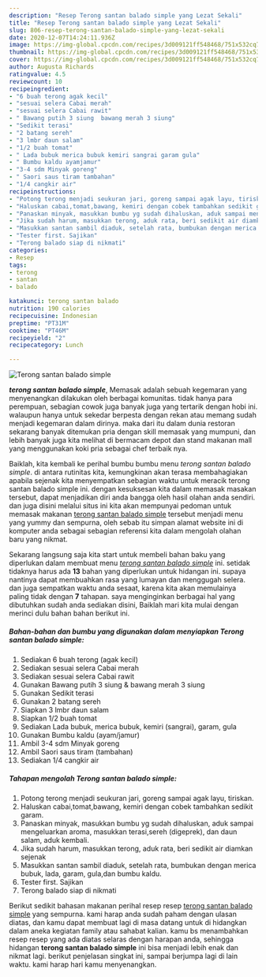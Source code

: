 ```yaml
---
description: "Resep Terong santan balado simple yang Lezat Sekali"
title: "Resep Terong santan balado simple yang Lezat Sekali"
slug: 806-resep-terong-santan-balado-simple-yang-lezat-sekali
date: 2020-12-07T14:24:11.936Z
image: https://img-global.cpcdn.com/recipes/3d009121ff548468/751x532cq70/terong-santan-balado-simple-foto-resep-utama.jpg
thumbnail: https://img-global.cpcdn.com/recipes/3d009121ff548468/751x532cq70/terong-santan-balado-simple-foto-resep-utama.jpg
cover: https://img-global.cpcdn.com/recipes/3d009121ff548468/751x532cq70/terong-santan-balado-simple-foto-resep-utama.jpg
author: Augusta Richards
ratingvalue: 4.5
reviewcount: 10
recipeingredient:
- "6 buah terong agak kecil"
- "sesuai selera Cabai merah"
- "sesuai selera Cabai rawit"
- " Bawang putih 3 siung  bawang merah 3 siung"
- "Sedikit terasi"
- "2 batang sereh"
- "3 lmbr daun salam"
- "1/2 buah tomat"
- " Lada bubuk merica bubuk kemiri sangrai garam gula"
- " Bumbu kaldu ayamjamur"
- "3-4 sdm Minyak goreng"
- " Saori saus tiram tambahan"
- "1/4 cangkir air"
recipeinstructions:
- "Potong terong menjadi seukuran jari, goreng sampai agak layu, tiriskan."
- "Haluskan cabai,tomat,bawang, kemiri dengan cobek tambahkan sedikit garam."
- "Panaskan minyak, masukkan bumbu yg sudah dihaluskan, aduk sampai mengeluarkan aroma, masukkan terasi,sereh (digeprek), dan daun salam, aduk kembali."
- "Jika sudah harum, masukkan terong, aduk rata, beri sedikit air diamkan sejenak"
- "Masukkan santan sambil diaduk, setelah rata, bumbukan dengan merica bubuk, lada, garam, gula,dan bumbu kaldu."
- "Tester first. Sajikan"
- "Terong balado siap di nikmati"
categories:
- Resep
tags:
- terong
- santan
- balado

katakunci: terong santan balado 
nutrition: 190 calories
recipecuisine: Indonesian
preptime: "PT31M"
cooktime: "PT46M"
recipeyield: "2"
recipecategory: Lunch

---
```



![Terong santan balado simple](https://img-global.cpcdn.com/recipes/3d009121ff548468/751x532cq70/terong-santan-balado-simple-foto-resep-utama.jpg)

<b><i>terong santan balado simple</i></b>, Memasak adalah sebuah kegemaran yang menyenangkan dilakukan oleh berbagai komunitas. tidak hanya para perempuan, sebagian cowok juga banyak juga yang tertarik dengan hobi ini. walaupun hanya untuk sekedar berpesta dengan rekan atau memang sudah menjadi kegemaran dalam dirinya. maka dari itu dalam dunia restoran sekarang banyak ditemukan pria dengan skill memasak yang mumpuni, dan lebih banyak juga kita melihat di bermacam depot dan stand makanan mall yang menggunakan koki pria sebagai chef terbaik nya.



Baiklah, kita kembali ke perihal bumbu bumbu menu <i>terong santan balado simple</i>. di antara rutinitas kita, kemungkinan akan terasa membahagiakan apabila sejenak kita menyempatkan sebagian waktu untuk meracik terong santan balado simple ini. dengan kesuksesan kita dalam memasak masakan tersebut, dapat menjadikan diri anda bangga oleh hasil olahan anda sendiri. dan juga disini melalui situs ini kita akan mempunyai pedoman untuk memasak makanan <u>terong santan balado simple</u> tersebut menjadi menu yang yummy dan sempurna, oleh sebab itu simpan alamat website ini di komputer anda sebagai sebagian referensi kita dalam mengolah olahan baru yang nikmat.


Sekarang langsung saja kita start untuk membeli bahan baku yang diperlukan dalam membuat menu <u><i>terong santan balado simple</i></u> ini. setidak tidaknya harus ada <b>13</b> bahan yang diperlukan untuk hidangan ini. supaya nantinya dapat membuahkan rasa yang lumayan dan menggugah selera. dan juga sempatkan waktu anda sesaat, karena kita akan memulainya paling tidak dengan <b>7</b> tahapan. saya menginginkan berbagai hal yang dibutuhkan sudah anda sediakan disini, Baiklah mari kita mulai dengan merinci dulu bahan bahan berikut ini.

<!--inarticleads1-->

##### Bahan-bahan dan bumbu yang digunakan dalam menyiapkan Terong santan balado simple:

1. Sediakan 6 buah terong (agak kecil)
1. Sediakan sesuai selera Cabai merah
1. Sediakan sesuai selera Cabai rawit
1. Gunakan  Bawang putih 3 siung &amp; bawang merah 3 siung
1. Gunakan Sedikit terasi
1. Gunakan 2 batang sereh
1. Siapkan 3 lmbr daun salam
1. Siapkan 1/2 buah tomat
1. Sediakan  Lada bubuk, merica bubuk, kemiri (sangrai), garam, gula
1. Gunakan  Bumbu kaldu (ayam/jamur)
1. Ambil 3-4 sdm Minyak goreng
1. Ambil  Saori saus tiram (tambahan)
1. Sediakan 1/4 cangkir air




<!--inarticleads2-->

##### Tahapan mengolah Terong santan balado simple:

1. Potong terong menjadi seukuran jari, goreng sampai agak layu, tiriskan.
1. Haluskan cabai,tomat,bawang, kemiri dengan cobek tambahkan sedikit garam.
1. Panaskan minyak, masukkan bumbu yg sudah dihaluskan, aduk sampai mengeluarkan aroma, masukkan terasi,sereh (digeprek), dan daun salam, aduk kembali.
1. Jika sudah harum, masukkan terong, aduk rata, beri sedikit air diamkan sejenak
1. Masukkan santan sambil diaduk, setelah rata, bumbukan dengan merica bubuk, lada, garam, gula,dan bumbu kaldu.
1. Tester first. Sajikan
1. Terong balado siap di nikmati




Berikut sedikit bahasan makanan perihal resep resep <u>terong santan balado simple</u> yang sempurna. kami harap anda sudah paham dengan ulasan diatas, dan kamu dapat membuat lagi di masa datang untuk di hidangkan dalam aneka kegiatan family atau sahabat kalian. kamu bs menambahkan resep resep yang ada diatas selaras dengan harapan anda, sehingga hidangan <b>terong santan balado simple</b> ini bisa menjadi lebih enak dan nikmat lagi. berikut penjelasan singkat ini, sampai berjumpa lagi di lain waktu. kami harap hari kamu menyenangkan.

